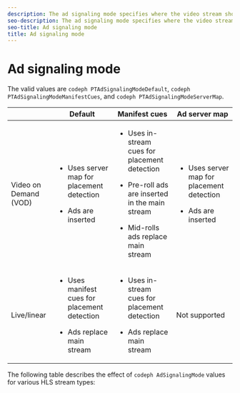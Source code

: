 ```yaml
---
description: The ad signaling mode specifies where the video stream should get advertising information.
seo-description: The ad signaling mode specifies where the video stream should get advertising information.
seo-title: Ad signaling mode
title: Ad signaling mode
---
```


# Ad signaling mode

The valid values are `codeph PTAdSignalingModeDefault`, `codeph PTAdSignalingModeManifestCues`, and `codeph PTAdSignalingModeServerMap`.

<table frame="all" colsep="1" rowsep="1" id="table_AdSignalingMode"> 
 <tgroup cols="4" colsep="1" rowsep="1" class="FormatA"> 
  <colspec colnum="1" colname="1" colwidth="1.00*" /> 
  <colspec colnum="2" colname="2" colwidth="1.87*" /> 
  <colspec colnum="3" colname="3" colwidth="2.55*" /> 
  <colspec colnum="4" colname="4" colwidth="2.50*" /> 
  <thead> 
   <tr rowsep="1"> 
    <th colname="1" class="entry"> </th> 
    <th colname="2" class="entry">Default</th> 
    <th colname="3" class="entry">Manifest cues</th> 
    <th colname="4" class="entry">Ad server map</th> 
   </tr> 
  </thead> 
  <tbody> 
   <tr rowsep="1"> 
    <td colname="1">Video on Demand (VOD)</td> 
    <td colname="2"> 
     <ul id="ul_E79DA79107364D0D8B46A1859CA75B5C"> 
      <li id="li_B259ED87743F463095071F58DC840E39"> <p>Uses server map for placement detection</p> </li> 
      <li id="li_8957E4151466467BA6C954E5010E34EA"> <p>Ads are inserted</p> </li> 
     </ul> </td> 
    <td colname="3"> 
     <ul id="ul_D462C76717D94DE09915BDF6E9B3FB68"> 
      <li id="li_FB46108F4AD9457D99D2618ABEF7DBD1"> <p>Uses in-stream cues for placement detection</p> </li> 
      <li id="li_C3F7FBB98F524CEF97D17318C292E9EA"> <p>Pre-roll ads are inserted in the main stream</p> </li> 
      <li id="li_A56E1545F84840DFA6D065DA60E98C31"> <p>Mid-rolls ads replace main stream</p> </li> 
     </ul> </td> 
    <td colname="4"> 
     <ul id="ul_F10192B1B6F745CBB0D4C1A6D52A57B4"> 
      <li id="li_2ADACF71FA5F4A08A00A3399F5593420"> <p>Uses server map for placement detection</p> </li> 
      <li id="li_1201085B9C554A4BBD471E7EB2E363AC"> <p>Ads are inserted</p> </li> 
     </ul> </td> 
   </tr> 
   <tr rowsep="0"> 
    <td colname="1">Live/linear</td> 
    <td colname="2"> 
     <ul id="ul_82AAC9EE056F49E999F809536A96C2F8"> 
      <li id="li_73BAD2BAA95F4592808B77F8DA436237"> <p>Uses manifest cues for placement detection</p> </li> 
      <li id="li_A97B6F61078D4149A984B2412021E103"> <p>Ads replace main stream</p> </li> 
     </ul> </td> 
    <td colname="3"> 
     <ul id="ul_CAED2D4F46334D76AE025482881BF843"> 
      <li id="li_A8023845A037482DBFDEF7EF247FECFD"> <p>Uses in-stream cues for placement detection</p> </li> 
      <li id="li_62A3CDAD249344EB89043B2AE0F4D7FF"> <p>Ads replace main stream</p> </li> 
     </ul> </td> 
    <td colname="4">Not supported</td> 
   </tr> 
  </tbody> 
 </tgroup> 
</table>

The following table describes the effect of `codeph AdSignalingMode` values for various HLS stream types:

